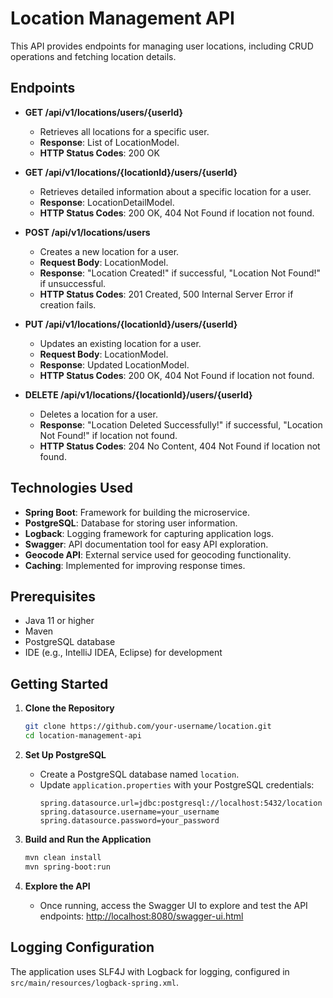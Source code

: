 # Location Management API

This API provides endpoints for managing user locations, including CRUD operations and fetching location details.

## Endpoints

- **GET /api/v1/locations/users/{userId}**
  - Retrieves all locations for a specific user.
  - **Response**: List of LocationModel.
  - **HTTP Status Codes**: 200 OK

- **GET /api/v1/locations/{locationId}/users/{userId}**
  - Retrieves detailed information about a specific location for a user.
  - **Response**: LocationDetailModel.
  - **HTTP Status Codes**: 200 OK, 404 Not Found if location not found.

- **POST /api/v1/locations/users**
  - Creates a new location for a user.
  - **Request Body**: LocationModel.
  - **Response**: "Location Created!" if successful, "Location Not Found!" if unsuccessful.
  - **HTTP Status Codes**: 201 Created, 500 Internal Server Error if creation fails.

- **PUT /api/v1/locations/{locationId}/users/{userId}**
  - Updates an existing location for a user.
  - **Request Body**: LocationModel.
  - **Response**: Updated LocationModel.
  - **HTTP Status Codes**: 200 OK, 404 Not Found if location not found.

- **DELETE /api/v1/locations/{locationId}/users/{userId}**
  - Deletes a location for a user.
  - **Response**: "Location Deleted Successfully!" if successful, "Location Not Found!" if location not found.
  - **HTTP Status Codes**: 204 No Content, 404 Not Found if location not found.

## Technologies Used

- **Spring Boot**: Framework for building the microservice.
- **PostgreSQL**: Database for storing user information.
- **Logback**: Logging framework for capturing application logs.
- **Swagger**: API documentation tool for easy API exploration.
- **Geocode API**: External service used for geocoding functionality.
- **Caching**: Implemented for improving response times.

## Prerequisites

- Java 11 or higher
- Maven
- PostgreSQL database
- IDE (e.g., IntelliJ IDEA, Eclipse) for development

## Getting Started

1. **Clone the Repository**
    ```bash
    git clone https://github.com/your-username/location.git
    cd location-management-api
    ```

2. **Set Up PostgreSQL**
    - Create a PostgreSQL database named `location`.
    - Update `application.properties` with your PostgreSQL credentials:
      ```properties
      spring.datasource.url=jdbc:postgresql://localhost:5432/location
      spring.datasource.username=your_username
      spring.datasource.password=your_password
      ```

3. **Build and Run the Application**
    ```bash
    mvn clean install
    mvn spring-boot:run
    ```

4. **Explore the API**
    - Once running, access the Swagger UI to explore and test the API endpoints:
      [http://localhost:8080/swagger-ui.html](http://localhost:8080/swagger-ui.html)

## Logging Configuration

The application uses SLF4J with Logback for logging, configured in `src/main/resources/logback-spring.xml`.

